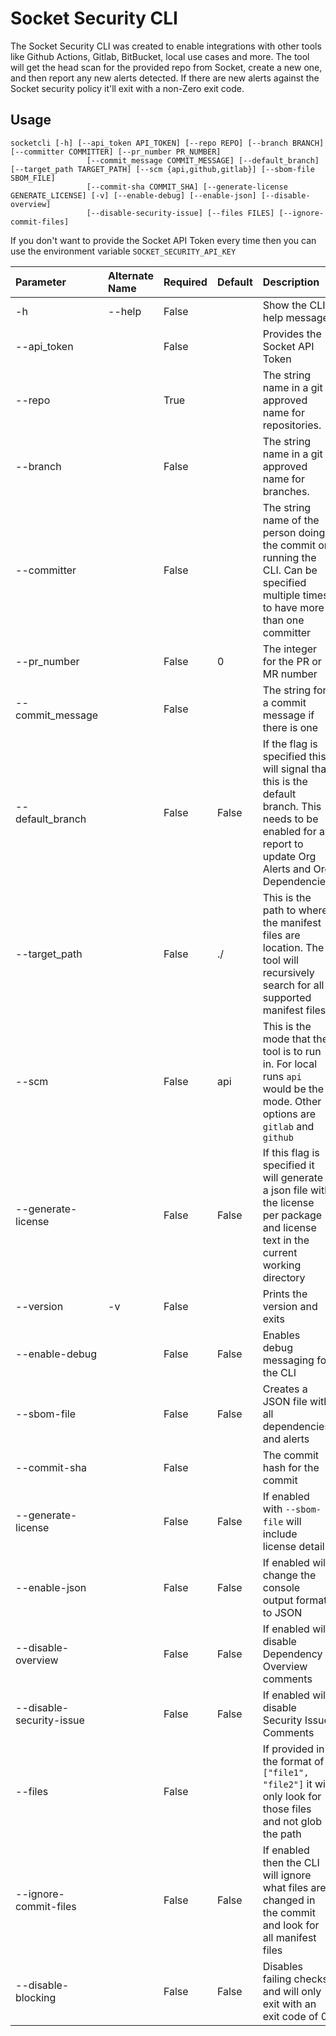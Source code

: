 # Socket Security CLI

The Socket Security CLI was created to enable integrations with other tools like Github Actions, Gitlab, BitBucket, local use cases and more. The tool will get the head scan for the provided repo from Socket, create a new one, and then report any new alerts detected. If there are new alerts against the Socket security policy it'll exit with a non-Zero exit code.

## Usage

```` shell
socketcli [-h] [--api_token API_TOKEN] [--repo REPO] [--branch BRANCH] [--committer COMMITTER] [--pr_number PR_NUMBER]
                 [--commit_message COMMIT_MESSAGE] [--default_branch] [--target_path TARGET_PATH] [--scm {api,github,gitlab}] [--sbom-file SBOM_FILE]
                 [--commit-sha COMMIT_SHA] [--generate-license GENERATE_LICENSE] [-v] [--enable-debug] [--enable-json] [--disable-overview]
                 [--disable-security-issue] [--files FILES] [--ignore-commit-files]
````

If you don't want to provide the Socket API Token every time then you can use the environment variable `SOCKET_SECURITY_API_KEY`


| Parameter                | Alternate Name | Required | Default | Description                                                                                                                                                |
|:-------------------------|:---------------|:---------|:--------|:-----------------------------------------------------------------------------------------------------------------------------------------------------------|
| -h                       | --help         | False    |         | Show the CLI help message                                                                                                                                  |
| --api_token              |                | False    |         | Provides the Socket API Token                                                                                                                              |
| --repo                   |                | True     |         | The string name in a git approved name for repositories.                                                                                                   |
| --branch                 |                | False    |         | The string name in a git approved name for branches.                                                                                                       |
| --committer              |                | False    |         | The string name of the person doing the commit or running the CLI. Can be specified multiple times to have more than one committer                         |
| --pr_number              |                | False    | 0       | The integer for the PR or MR number                                                                                                                        |
| --commit_message         |                | False    |         | The string for a commit message if there is one                                                                                                            |
| --default_branch         |                | False    | False   | If the flag is specified this will signal that this is the default branch. This needs to be enabled for a report to update Org Alerts and Org Dependencies |
| --target_path            |                | False    | ./      | This is the path to where the manifest files are location. The tool will recursively search for all supported manifest files                               |
| --scm                    |                | False    | api     | This is the mode that the tool is to run in. For local runs `api` would be the mode. Other options are `gitlab` and `github`                               |
| --generate-license       |                | False    | False   | If this flag is specified it will generate a json file with the license per package and license text in the current working directory                      |
| --version                | -v             | False    |         | Prints the version and exits                                                                                                                               |
| --enable-debug           |                | False    | False   | Enables debug messaging for the CLI                                                                                                                        |
| --sbom-file              |                | False    | False   | Creates a JSON file with all dependencies and alerts                                                                                                       |
| --commit-sha             |                | False    |         | The commit hash for the commit                                                                                                                             |
| --generate-license       |                | False    | False   | If enabled with `--sbom-file` will include license details                                                                                                 |
| --enable-json            |                | False    | False   | If enabled will change the console output format to JSON                                                                                                   |
| --disable-overview       |                | False    | False   | If enabled will disable Dependency Overview comments                                                                                                       |
| --disable-security-issue |                | False    | False   | If enabled will disable Security Issue Comments                                                                                                            |
| --files                  |                | False    |         | If provided in the format of `["file1", "file2"]` it will only look for those files and not glob the path                                                  |
| --ignore-commit-files    |                | False    | False   | If enabled then the CLI will ignore what files are changed in the commit and look for all manifest files                                                   |
| --disable-blocking       |                | False    | False   | Disables failing checks and will only exit with an exit code of 0                                                                                          |
